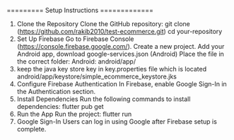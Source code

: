 ========= Setup Instructions  =============


1. Clone the Repository
Clone the GitHub repository:
git clone (https://github.com/rakib2010/test-ecommerce.git)
cd your-repository
2. Set Up Firebase
Go to Firebase Console (https://console.firebase.google.com/).
Create a new project.
Add your Android app, download google-services.json (Android)
Place the file in the correct folder:
Android: android/app/
3. keep the java key store key in key.properties file which is located android/app/keystore/simple_ecommerce_keystore.jks
4. Configure Firebase Authentication
In Firebase, enable Google Sign-In in the Authentication section.
5. Install Dependencies
Run the following commands to install dependencies:
flutter pub get
6. Run the App
Run the project:
flutter run
7. Google Sign-In
Users can log in using Google after Firebase setup is complete.
